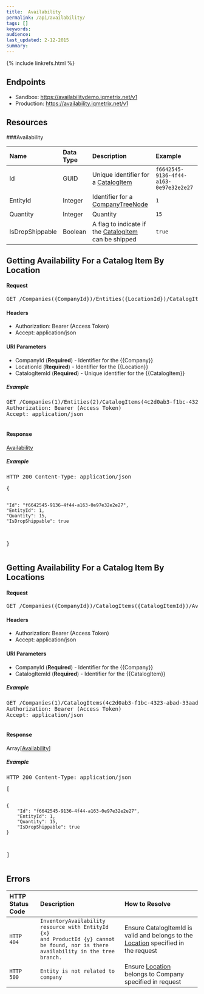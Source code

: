 ```yaml
---
title:  Availability
permalink: /api/availability/
tags: []
keywords: 
audience: 
last_updated: 2-12-2015
summary: 
---
```

{% include linkrefs.html %}



## Endpoints

* Sandbox: <a href="https://availabilitydemo.iqmetrix.net/v1">https://availabilitydemo.iqmetrix.net/v1</a>
* Production: <a href="https://availability.iqmetrix.net/v1">https://availability.iqmetrix.net/v1</a>

## Resources

###Availability

| Name | Data Type | Description | Example |
|:-----|:----------|:------------|:--------|
| Id | GUID | Unique identifier for a [CatalogItem](/api/catalog/#catalogitem) | `f6642545-9136-4f44-a163-0e97e32e2e27` |
| EntityId | Integer | Identifier for a [CompanyTreeNode](/api/company-tree/#companytreenode) | `1` |
| Quantity | Integer | Quantity | `15` |
| IsDropShippable | Boolean | A flag to indicate if the [CatalogItem](/api/catalog/#catalogitem) can be shipped | `true` |







<h2 id='getting-availability-for-a-catalog-item-by-location' class='clickable-header top-level-header'>Getting Availability For a Catalog Item By Location</h2>



<h4>Request</h4>

<pre>
GET /Companies({CompanyId})/Entities({LocationId})/CatalogItems({CatalogItemId})
</pre>

#### Headers


* Authorization: Bearer (Access Token)
* Accept: application/json



#### URI Parameters


* CompanyId (**Required**)  - Identifier for the {{Company}} 
* LocationId (**Required**)  - Identifier for the {{Location}} 
* CatalogItemId (**Required**)  - Unique identifier for the {{CatalogItem}} 



<h5>Example</h5>

<pre>
GET /Companies(1)/Entities(2)/CatalogItems(4c2d0ab3-f1bc-4323-abad-33aadd68049b)
Authorization: Bearer (Access Token)
Accept: application/json

</pre>

#### Response


<a href='#availability'>Availability</a>

<h5>Example</h5>

<pre>
HTTP 200 Content-Type: application/json
</pre><pre>{
    "Id": "f6642545-9136-4f44-a163-0e97e32e2e27",
    "EntityId": 1,
    "Quantity": 15,
    "IsDropShippable": true
}</pre>

<h2 id='getting-availability-for-a-catalog-item-by-locations' class='clickable-header top-level-header'>Getting Availability For a Catalog Item By Locations</h2>



<h4>Request</h4>

<pre>
GET /Companies({CompanyId})/CatalogItems({CatalogItemId})/Availability
</pre>

#### Headers


* Authorization: Bearer (Access Token)
* Accept: application/json



#### URI Parameters


* CompanyId (**Required**)  - Identifier for the {{Company}} 
* CatalogItemId (**Required**)  - Identifier for the {{CatalogItem}} 



<h5>Example</h5>

<pre>
GET /Companies(1)/CatalogItems(4c2d0ab3-f1bc-4323-abad-33aadd68049b)/Availability
Authorization: Bearer (Access Token)
Accept: application/json

</pre>

#### Response


Array[<a href='#availability'>Availability</a>]

<h5>Example</h5>

<pre>
HTTP 200 Content-Type: application/json
</pre><pre>[
    {
        "Id": "f6642545-9136-4f44-a163-0e97e32e2e27",
        "EntityId": 1,
        "Quantity": 15,
        "IsDropShippable": true
    }
]</pre>

## Errors

| HTTP Status Code | Description | How to Resolve |
|:-----------------|:------------|:---------------|
| `HTTP 404` | `InventoryAvailability resource with EntityId {x}` <br/> `and ProductId {y} cannot be found, nor is there`<br> `availability in the tree branch.` | Ensure CatalogItemId is valid and belongs to the [Location](/api/company-tree/#location) specified in the request |
| `HTTP 500` | `Entity is not related to company` | Ensure [Location](/api/company-tree/#location) belongs to Company specified in request |  
